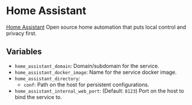# Home Assistant

[Home Assistant](https://www.home-assistant.io/) Open source home automation
that puts local control and privacy first.

## Variables

* `home_assistant_domain`: Domain/subdomain for the service.
* `home_assistant_docker_image`: Name for the service docker image.
* `home_assistant_directory`:
   * `conf`: Path on the host for persistent configurations.
* `home_assistant_internal_web_port`: (Default: `8123`) Port on the host to
   bind the service to.
